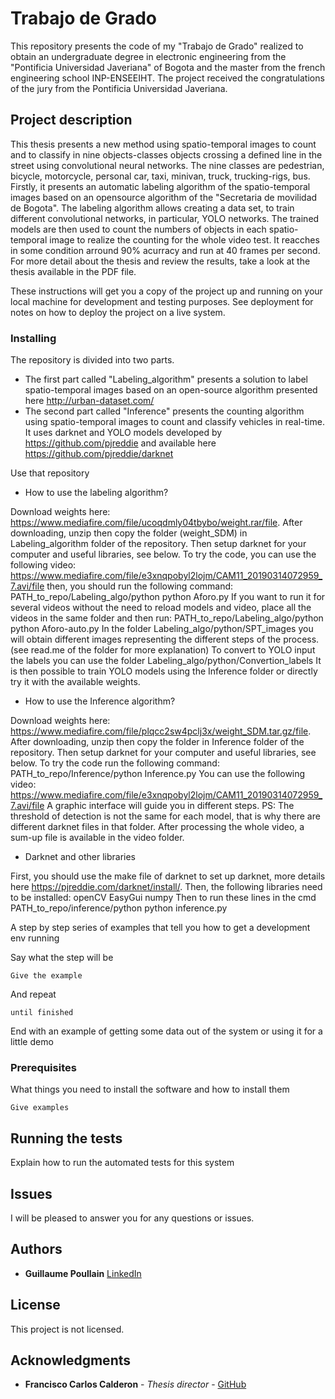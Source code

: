 # Trabajo de Grado

This repository presents the code of my "Trabajo de Grado" realized to obtain an undergraduate degree in electronic engineering from the "Pontificia Universidad Javeriana" of Bogota and the master from the french engineering school INP-ENSEEIHT. The project received the congratulations of the jury from the Pontificia Universidad Javeriana.

## Project description

This thesis presents a new method using spatio-temporal images to count and to classify in nine objects-classes objects crossing a defined line in the street using convolutional neural networks. The nine classes are pedestrian, bicycle, motorcycle, personal car, taxi, minivan, truck, trucking-rigs, bus. Firstly, it presents an automatic labeling algorithm of the spatio-temporal images based on an opensource algorithm of the "Secretaria de movilidad de Bogota". The labeling algorithm allows creating a data set, to train different convolutional networks, in particular, YOLO networks. The trained models are then used to count the numbers of objects in each spatio-temporal image to realize the counting for the whole video test. It reacches in some condition arround 90% acurracy and run at 40 frames per second. For more detail about the thesis and review the results, take a look at the thesis available in the PDF file.


These instructions will get you a copy of the project up and running on your local machine for development and testing purposes. See deployment for notes on how to deploy the project on a live system.


### Installing

The repository is divided into two parts.
- The first part called "Labeling_algorithm" presents a solution to label spatio-temporal images based on an open-source algorithm presented here http://urban-dataset.com/
- The second part called "Inference" presents the counting algorithm using spatio-temporal images to count and classify vehicles in real-time. It uses darknet and YOLO models developed by https://github.com/pjreddie and available here https://github.com/pjreddie/darknet

Use that repository

- How to use the labeling algorithm?

Download weights here: https://www.mediafire.com/file/ucoqdmly04tbybo/weight.rar/file.
After downloading, unzip then copy the folder (weight_SDM) in Labeling_algorithm folder of the repository.
Then setup darknet for your computer and useful libraries, see below.
To try the code, you can use the following video: https://www.mediafire.com/file/e3xnqpobyl2lojm/CAM11_20190314072959_7.avi/file
then, you should run the following command: PATH_to_repo/Labeling_algo/python python Aforo.py
If you want to run it for several videos without the need to reload models and video, place all the videos in the same folder and then run: PATH_to_repo/Labeling_algo/python python Aforo-auto.py
In the folder Labeling_algo/python/SPT_images you will obtain different images representing the different steps of the process. (see read.me of the folder for more explanation)
To convert to YOLO input the labels you can use the folder Labeling_algo/python/Convertion_labels
It is then possible to train YOLO models using the Inference folder or directly try it with the available weights.

- How to use the Inference algorithm?

Download weights here: https://www.mediafire.com/file/plqcc2sw4pclj3x/weight_SDM.tar.gz/file.
After downloading, unzip then copy the folder in Inference folder of the repository.
Then setup darknet for your computer and useful libraries, see below.
To try the code run the following command: PATH_to_repo/Inference/python Inference.py
You can use the following video: https://www.mediafire.com/file/e3xnqpobyl2lojm/CAM11_20190314072959_7.avi/file
A graphic interface will guide you in different steps. PS: The threshold of detection is not the same for each model, that is why there are different darknet files in that folder.
After processing the whole video, a sum-up file is available in the video folder.

- Darknet and other libraries

First, you should use the make file of darknet to set up darknet, more details here https://pjreddie.com/darknet/install/. Then, the following libraries need to be installed:
openCV
EasyGui
numpy
Then to run these lines in the cmd PATH_to_repo/inference/python python inference.py


A step by step series of examples that tell you how to get a development env running

Say what the step will be

```
Give the example
```

And repeat

```
until finished
```

End with an example of getting some data out of the system or using it for a little demo


### Prerequisites

What things you need to install the software and how to install them

```
Give examples
```

## Running the tests

Explain how to run the automated tests for this system

## Issues

I will be pleased to answer you for any questions or issues.

## Authors

* **Guillaume Poullain** [LinkedIn](https://www.linkedin.com/in/guillaume-poullain/?locale=en_US)

## License

This project is not licensed.

## Acknowledgments

* **Francisco Carlos Calderon** - *Thesis director* - [GitHub](https://github.com/calderonf)
